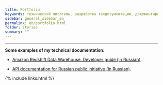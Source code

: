 ```yaml
---
title: Portfolio
keywords: технический писатель, разработка техдокументации, документирование API, технический писатель фриланс, технический писатель на подряд
sidebar: general_sidebar_en
permalink: en/portfolio.html
folder: stories
summary: ""
---
```


***

**Some examples of my technical documentation:**

- [Amazon Redshift Data Warehouse. Developer guide (in Russian)](https://techwritex.github.io/aws_docs/).

- [API documentation for Russian public initiative (in Russian)](https://techwritex.github.io/roi_api/).


{% include links.html %}